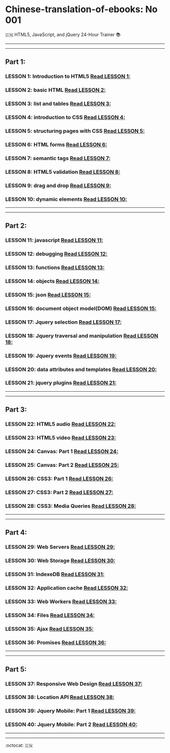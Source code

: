 # Chinese-translation-of-ebooks: No 001
 :cn: HTML5, JavaScript, and jQuery 24-Hour Trainer :books:

***
***

## Part 1:

### LESSON 1: Introduction to HTML5 [Read LESSON 1:](https://github.com/xgqfrms/Chinese-translation-of-ebooks/blob/gh-pages/Parts/Part-1/LESSON%2001.md)

### LESSON 2: basic HTML [Read LESSON 2:](https://github.com/xgqfrms/Chinese-translation-of-ebooks/blob/gh-pages/Parts/Part-1/LESSON%2002.md)

### LESSON 3: list and tables [Read LESSON 3:](https://github.com/xgqfrms/Chinese-translation-of-ebooks/blob/gh-pages/Parts/Part-1/LESSON%2003.md)

### LESSON 4: introduction to CSS [Read LESSON 4:](https://github.com/xgqfrms/Chinese-translation-of-ebooks/blob/gh-pages/Parts/Part-1/LESSON%2004.md)

### LESSON 5: structuring pages with CSS [Read LESSON 5:](https://github.com/xgqfrms/Chinese-translation-of-ebooks/blob/gh-pages/Parts/Part-1/LESSON%2005.md)

### LESSON 6: HTML forms [Read LESSON 6:](https://github.com/xgqfrms/Chinese-translation-of-ebooks/blob/gh-pages/Parts/Part-1/LESSON%2006.md)

### LESSON 7: semantic tags [Read LESSON 7:](https://github.com/xgqfrms/Chinese-translation-of-ebooks/blob/gh-pages/Parts/Part-1/LESSON%2007.md)

### LESSON 8: HTML5 validation [Read LESSON 8:](https://github.com/xgqfrms/Chinese-translation-of-ebooks/blob/gh-pages/Parts/Part-1/LESSON%2008.md)

### LESSON 9: drag and drop [Read LESSON 9:](https://github.com/xgqfrms/Chinese-translation-of-ebooks/blob/gh-pages/Parts/Part-1/LESSON%2009.md)

### LESSON 10: dynamic elements [Read LESSON 10:](https://github.com/xgqfrms/Chinese-translation-of-ebooks/blob/gh-pages/Parts/Part-1/LESSON%2010.md)


***
***

## Part 2:

### LESSON 11: javascript [Read LESSON 11:](https://github.com/xgqfrms/Chinese-translation-of-ebooks/blob/gh-pages/Parts/Part-2/LESSON%2011.md)

### LESSON 12: debugging [Read LESSON 12:](https://github.com/xgqfrms/Chinese-translation-of-ebooks/blob/gh-pages/Parts/Part-2/LESSON%2012.md)

### LESSON 13: functions [Read LESSON 13:](https://github.com/xgqfrms/Chinese-translation-of-ebooks/blob/gh-pages/Parts/Part-2/LESSON%2013.md)

### LESSON 14: objects [Read LESSON 14:](https://github.com/xgqfrms/Chinese-translation-of-ebooks/blob/gh-pages/Parts/Part-2/LESSON%2014.md)

### LESSON 15: json [Read LESSON 15:](https://github.com/xgqfrms/Chinese-translation-of-ebooks/blob/gh-pages/Parts/Part-2/LESSON%2015.md)

### LESSON 16: document object model(DOM) [Read LESSON 15:](https://github.com/xgqfrms/Chinese-translation-of-ebooks/blob/gh-pages/Parts/Part-2/LESSON%2016.md)

### LESSON 17: Jquery selection [Read LESSON 17:](https://github.com/xgqfrms/Chinese-translation-of-ebooks/blob/gh-pages/Parts/Part-2/LESSON%2017.md)

### LESSON 18: Jquery traversal and manipulation [Read LESSON 18:](https://github.com/xgqfrms/Chinese-translation-of-ebooks/blob/gh-pages/Parts/Part-2/LESSON%2018.md)

### LESSON 19: Jquery events [Read LESSON 19:](https://github.com/xgqfrms/Chinese-translation-of-ebooks/blob/gh-pages/Parts/Part-2/LESSON%2019.md)

### LESSON 20: data attributes and templates [Read LESSON 20:](https://github.com/xgqfrms/Chinese-translation-of-ebooks/blob/gh-pages/Parts/Part-2/LESSON%2020.md)

### LESSON 21: jquery plugins [Read LESSON 21:](https://github.com/xgqfrms/Chinese-translation-of-ebooks/blob/gh-pages/Parts/Part-2/LESSON%2021.md)


***
***

## Part 3:


### LESSON 22: HTML5 audio [Read LESSON 22:](https://github.com/xgqfrms/Chinese-translation-of-ebooks/blob/gh-pages/Parts/Part-3/LESSON%2022.md)

### LESSON 23: HTML5 video [Read LESSON 23:](https://github.com/xgqfrms/Chinese-translation-of-ebooks/blob/gh-pages/Parts/Part-3/LESSON%2023.md)

### LESSON 24: Canvas: Part 1 [Read LESSON 24:](https://github.com/xgqfrms/Chinese-translation-of-ebooks/blob/gh-pages/Parts/Part-3/LESSON%2024.md)

### LESSON 25: Canvas: Part 2 [Read LESSON 25:](https://github.com/xgqfrms/Chinese-translation-of-ebooks/blob/gh-pages/Parts/Part-3/LESSON%2025.md)

### LESSON 26: CSS3: Part 1 [Read LESSON 26:](https://github.com/xgqfrms/Chinese-translation-of-ebooks/blob/gh-pages/Parts/Part-3/LESSON%2026.md)

### LESSON 27: CSS3: Part 2 [Read LESSON 27:](https://github.com/xgqfrms/Chinese-translation-of-ebooks/blob/gh-pages/Parts/Part-3/LESSON%2027.md)

### LESSON 28: CSS3: Media Queries [Read LESSON 28:](https://github.com/xgqfrms/Chinese-translation-of-ebooks/blob/gh-pages/Parts/Part-3/LESSON%2028.md)


***
***

## Part 4:

### LESSON 29: Web Servers [Read LESSON 29:](https://github.com/xgqfrms/Chinese-translation-of-ebooks/blob/gh-pages/Parts/Part-4/LESSON%2029.md)

### LESSON 30: Web Storage [Read LESSON 30:](https://github.com/xgqfrms/Chinese-translation-of-ebooks/blob/gh-pages/Parts/Part-4/LESSON%2030.md)

### LESSON 31: IndexeDB [Read LESSON 31:](https://github.com/xgqfrms/Chinese-translation-of-ebooks/blob/gh-pages/Parts/Part-4/LESSON%2031.md)

### LESSON 32: Application cache [Read LESSON 32:](https://github.com/xgqfrms/Chinese-translation-of-ebooks/blob/gh-pages/Parts/Part-4/LESSON%2032.md)

### LESSON 33: Web Workers [Read LESSON 33:](https://github.com/xgqfrms/Chinese-translation-of-ebooks/blob/gh-pages/Parts/Part-4/LESSON%2033.md)

### LESSON 34: Files [Read LESSON 34:](https://github.com/xgqfrms/Chinese-translation-of-ebooks/blob/gh-pages/Parts/Part-4/LESSON%2034.md)

### LESSON 35: Ajax [Read LESSON 35:](https://github.com/xgqfrms/Chinese-translation-of-ebooks/blob/gh-pages/Parts/Part-4/LESSON%2035.md)

### LESSON 36: Promises [Read LESSON 36:](https://github.com/xgqfrms/Chinese-translation-of-ebooks/blob/gh-pages/Parts/Part-4/LESSON%2036.md)


***
***

## Part 5:

### LESSON 37: Responsive Web Design [Read LESSON 37:](https://github.com/xgqfrms/Chinese-translation-of-ebooks/blob/gh-pages/Parts/Part-5/LESSON%2037.md)

### LESSON 38: Location API [Read LESSON 38:](https://github.com/xgqfrms/Chinese-translation-of-ebooks/blob/gh-pages/Parts/Part-5/LESSON%2038.md)

### LESSON 39: Jquery Mobile: Part 1 [Read LESSON 39:](https://github.com/xgqfrms/Chinese-translation-of-ebooks/blob/gh-pages/Parts/Part-5/LESSON%2039.md)

### LESSON 40: Jquery Mobile: Part 2 [Read LESSON 40:](https://github.com/xgqfrms/Chinese-translation-of-ebooks/blob/gh-pages/Parts/Part-5/LESSON%2040.md)

***
***

:octocat: :cn:
